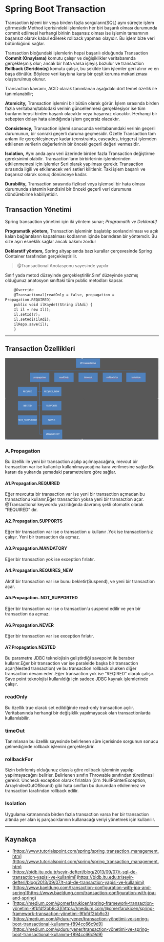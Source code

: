 # Spring Boot Transaction

Transaction işlemi bir veya birden fazla sorguların(SQL) aynı süreçte işlem görmesidir.Method içerisindeki işlemlerin her biri başarılı olması durumunda commit edilmesi herhangi birinin başarısız olması ise işlemin tamamının başarısız olarak kabul edilerek rollback yapması olayıdır. Bu işlem bize veri bütünlüğünü sağlar.

Transaction bloğundaki işlemlerin hepsi başarılı olduğunda Transaction **Commit (Onaylama)** komutu çalışır ve değişiklikler veritabanında gerçekleşmiş olur; ancak bir hata varsa işleyiş bozulur ve transaction **Rollback (Geridönüş)** komutu çalışır, bu şekilde tüm işlemler geri alınır ve en başa dönülür. Böylece veri kaybına karşı bir çeşit koruma mekanizması oluşturulmuş olunur.

Transaction kavramı, ACID olarak tanımlanan aşağıdaki dört temel özellik ile tanımlanabilir;

**Atomicity,** Transaction işlemini bir bütün olarak görür. İşlem sırasında birden fazla veritabanı/tablodaki verinin güncellenmesi gerçekleşiyor ise tüm bunların hepsi birden başarılı olacaktır veya başarısız olacaktır. Herhangi bir sebepten dolayı hata alındığında işlem geçersiz olacaktır.

**Consistency,** Transaction işlemi sonucunda veritabanındaki verinin geçerli durumunun, bir sonraki geçerli duruma geçmesidir. Özetle Transaction tam anlamı ile gerçekleşinceye kadar (constraints, cascades, triggers) işlemden etkilenen verilerin değerlerinin bir önceki geçerli değeri vermesidir.

**Isolation,** Aynı anda aynı veri üzerinde birden fazla Transaction değiştirme gereksinimi olabilir. Transaction’ların birbirlerinin işlemlerinden etkilenmemesi için işlemler Seri olarak yapılması gerekir. Transaction sırasında ilgili ve etkilenecek veri setleri kilitlenir. Taki işlem başarılı ve başarısız olarak sonuç dönünceye kadar.

**Durability,** Transaction sırasında fiziksel veya işlemsel bir hata olması durumunda sistemin kendisini bir önceki geçerli veri durumuna döndürebilme kabiliyetidir.

## Transaction Yönetimi

Spring transaction yönetimi için iki yöntem sunar; *Programatik ve Deklaratif*

**Programatik yöntem,** Transaction işleminin başlatılıp sonlandırılması ve açık kalan bağlantıların kapatılması kodlarının içinde barındıran bir yöntemdir. Bu size aşırı esneklik sağlar ancak bakımı zordur

**Deklaratif yöntem,** Spring altyapısında bazı kurallar çerçevesinde Spring Container tarafından gerçekleştirilir.

> @Transactional Anotasyonu sayesinde yapılır

Sınıf yada metod düzeyinde gerçekleştirilir.Sınıf düzeyinde yazmış olduğunuz anatosyon sınıftaki tüm public metodları kapsar.

```
    @Override
    @Transactional(readOnly = false, propagation = Propagation.REQUIRED)
    public void ilKaydet(String ilAdi) {
	Il il = new Il();
	il.setId(7);
	il.setAdi(ilAdi);
	ilRepo.save(il);
    }
```

____________________________________

## Transaction Özellikleri

![](https://github.com/furkanyesilyurt/n11-java-bootcamp/blob/08ff6aecfc31916f9abdfc6c978eae7dd1dfa148/week3-transactionalAndMongoDb/transaction.png)

### A.Propagation 
Bu özellik ile yeni bir transaction açılıp açılmayacağına, mevcut bir transaction var ise kullanılıp kullanılmayacağına kara verilmesine sağlar.Bu kararı da yukarıda şemadaki parametrelere göre sağlar.

#### A1.Propagation.REQUIRED
Eğer mevcutta bir transaction var ise yeni bir transaction açmadan bu transactionu kullanır,Eğer transaction yoksa yeni bir transaction açar. @Transactional keywordu yazıldığında davranış şekli otomatik olarak “REQUIRED” dır.

#### A2.Propagation.SUPPORTS
Eğer bir transaction var ise o transaction u kullanır .Yok ise transaction’sız çalışır. Yeni bir transaction da açmaz.

#### A3.Propagation.MANDATORY
Eğer bir transaction yok ise exception fırlatır.

#### A4.Propagation.REQUIRES_NEW
Aktif bir transaction var ise bunu bekletir(Suspend), ve yeni bir transaction açar.

#### A5.Propagation..NOT_SUPPORTED
Eğer bir transaction var ise o transaction’u suspend edilir ve yen bir transaction da açmaz.

#### A6.Propagation.NEVER
Eğer bir transaction var ise exception fırlatır.

#### A7.Propagation.NESTED 
Bu parametre JDBC teknolojisin geliştirdiği savepoint ile beraber kullanır.Eğer bir transaction var ise paralelde başka bir transaction açar(Nested transaction) ve bu transaction rollback olurken diğer transaction devam eder .Eğer transaction yok ise “REQIRED” olarak çalışır. Save point teknolojisi kullanıldığı için sadece JDBC kaynak işlemlerinde çalışır.


### readOnly
Bu özellik true olarak set edildiğinde read-only transaction açılır. Veritabanında herhangi bir değişiklik yapılmayacak olan transactionlarda kullanılabilir.

### timeOut
Tanımlanan bu özellik sayesinde belirlenen süre içerisinde sorgunun sonucu gelmediğinde rollback işlemini gerçekleştirir.

### rollbackFor
Sizin belirlemiş olduğunuz class’a göre rollback işleminin yapılıp yapılmayacağını belirler. Belirlenen sınıfın Throwable sınıfından türetilmesi gerekir. Uncheck exception olarak fırlatılan (örn :NullPointerException, ArrayIndexOutOfBound) gibi hata sınıfları bu durumdan etkilenmez ve transaction tarafından rollback edilir.

### Isolation
Uygulama katmanında birden fazla transaction varsa her bir transaction altında yer alan iş parçacıklarının kullanacağı veriyi yönetmek için kullanılır.

____________________________________________

## Kaynakça

* [https://www.tutorialspoint.com/spring/spring_transaction_management.htm](https://www.tutorialspoint.com/spring/spring_transaction_management.htm)
* [https://bidb.itu.edu.tr/seyir-defteri/blog/2013/09/07/t-sql-de-transaction-yapisi-ve-kullanimi](https://bidb.itu.edu.tr/seyir-defteri/blog/2013/09/07/t-sql-de-transaction-yapisi-ve-kullanimi)
* [https://www.baeldung.com/transaction-configuration-with-jpa-and-spring](https://www.baeldung.com/transaction-configuration-with-jpa-and-spring)
* [https://medium.com/@omerfarukicen/spring-framework-transaction-yönetimi-9fbfdf2bb9c3](https://medium.com/@omerfarukicen/spring-framework-transaction-yönetimi-9fbfdf2bb9c3)
* [https://medium.com/@dururyener/transaction-yönetimi-ve-spring-boot-transactional-kullanımı-f894cc66c9d9](https://medium.com/@dururyener/transaction-yönetimi-ve-spring-boot-transactional-kullanımı-f894cc66c9d9)






